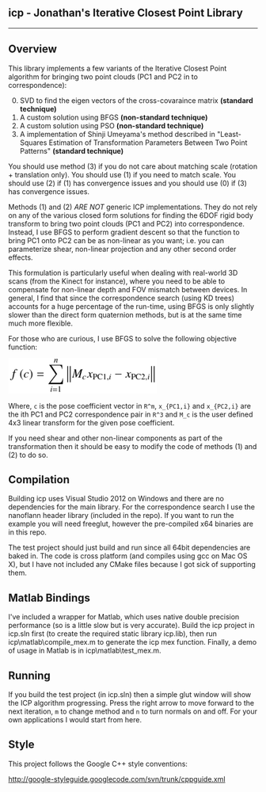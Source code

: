 **icp - Jonathan's Iterative Closest Point Library**
---------
---------

**Overview**
--------

This library implements a few variants of the Iterative Closest Point algorithm for bringing two point clouds (PC1 and PC2 in to correspondence):

0. SVD to find the eigen vectors of the cross-covaraince matrix **(standard technique)**
1. A custom solution using BFGS **(non-standard technique)**
2. A custom solution using PSO **(non-standard technique)**
3. A implementation of Shinji Umeyama's method described in "Least-Squares Estimation of Transformation Parameters Between Two Point Patterns" **(standard technique)**

You should use method (3) if you do not care about matching scale (rotation + translation only). You should use (1) if you need to match scale. You should use (2) if (1) has convergence issues and you should use (0) if (3) has convergence issues.

Methods (1) and (2) *ARE NOT* generic ICP implementations. They do not rely on any of the various closed form solutions for finding the 6DOF rigid body transform to bring two point clouds (PC1 and PC2) into correspondence. Instead, I use BFGS to perform gradient descent so that the function to bring PC1 onto PC2 can be as non-linear as you want; i.e. you can parameterize shear, non-linear projection and any other second order effects. 

This formulation is particularly useful when dealing with real-world 3D scans (from the Kinect for instance), where you need to be able to compensate for non-linear depth and FOV mismatch between devices. In general, I find that since the correspondence search (using KD trees) accounts for a huge percentage of the run-time, using BFGS is only slightly slower than the direct form quaternion methods, but is at the same time much more flexible.

For those who are curious, I use BFGS to solve the following objective function:

![Image of equation](eqn.png)

Where, `c` is the pose coefficient vector in `R^m`, `x_{PC1,i}` and `x_{PC2,i}` are the ith PC1 and PC2 correspondence pair in `R^3` and `M_c` is the user defined 4x3 linear transform for the given pose coefficient.

If you need shear and other non-linear components as part of the transformation then it should be easy to modify the code of methods (1) and (2) to do so.

**Compilation**
---------------

Building icp uses Visual Studio 2012 on Windows and there are no dependencies for the main library. For the correspondence search I use the nanoflann header library (included in the repo). If you want to run the example you will need freeglut, however the pre-compiled x64 binaries are in this repo.

The test project should just build and run since all 64bit dependencies are baked in. The code is cross platform (and compiles using gcc on Mac OS X), but I have not included any CMake files because I got sick of supporting them.

**Matlab Bindings**
---------------

I've included a wrapper for Matlab, which uses native double precision performance (so is a little slow but is very accurate). Build the icp project in icp.sln first (to create the required static library icp.lib), then run icp\matlab\compile_mex.m to generate the icp mex function. Finally, a demo of usage in Matlab is in icp\matlab\test_mex.m.

**Running**
---------------

If you build the test project (in icp.sln) then a simple glut window will show the ICP algorithm progressing. Press the right arrow to move forward to the next iteration, `m` to change method and `n` to turn normals on and off. For your own applications I would start from here.

**Style**
---------

This project follows the Google C++ style conventions: 

<http://google-styleguide.googlecode.com/svn/trunk/cppguide.xml>
